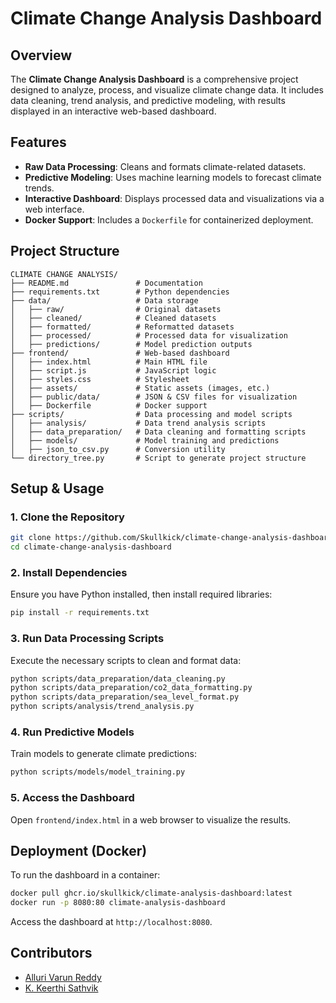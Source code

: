 # Climate Change Analysis Dashboard

## Overview
The **Climate Change Analysis Dashboard** is a comprehensive project designed to analyze, process, and visualize climate change data. It includes data cleaning, trend analysis, and predictive modeling, with results displayed in an interactive web-based dashboard.

## Features
- **Raw Data Processing**: Cleans and formats climate-related datasets.
- **Predictive Modeling**: Uses machine learning models to forecast climate trends.
- **Interactive Dashboard**: Displays processed data and visualizations via a web interface.
- **Docker Support**: Includes a `Dockerfile` for containerized deployment.

## Project Structure
```
CLIMATE CHANGE ANALYSIS/
├── README.md               # Documentation
├── requirements.txt        # Python dependencies
├── data/                   # Data storage
│   ├── raw/                # Original datasets
│   ├── cleaned/            # Cleaned datasets
│   ├── formatted/          # Reformatted datasets
│   ├── processed/          # Processed data for visualization
│   ├── predictions/        # Model prediction outputs
├── frontend/               # Web-based dashboard
│   ├── index.html          # Main HTML file
│   ├── script.js           # JavaScript logic
│   ├── styles.css          # Stylesheet
│   ├── assets/             # Static assets (images, etc.)
│   ├── public/data/        # JSON & CSV files for visualization
│   ├── Dockerfile          # Docker support
├── scripts/                # Data processing and model scripts
│   ├── analysis/           # Data trend analysis scripts
│   ├── data_preparation/   # Data cleaning and formatting scripts
│   ├── models/             # Model training and predictions
│   ├── json_to_csv.py      # Conversion utility
└── directory_tree.py       # Script to generate project structure
```

## Setup & Usage

### 1. Clone the Repository
```bash
git clone https://github.com/Skullkick/climate-change-analysis-dashboard.git
cd climate-change-analysis-dashboard
```

### 2. Install Dependencies
Ensure you have Python installed, then install required libraries:
```bash
pip install -r requirements.txt
```

### 3. Run Data Processing Scripts
Execute the necessary scripts to clean and format data:
```bash
python scripts/data_preparation/data_cleaning.py
python scripts/data_preparation/co2_data_formatting.py
python scripts/data_preparation/sea_level_format.py
python scripts/analysis/trend_analysis.py
```

### 4. Run Predictive Models
Train models to generate climate predictions:
```bash
python scripts/models/model_training.py
```

### 5. Access the Dashboard
Open `frontend/index.html` in a web browser to visualize the results.

## Deployment (Docker)
To run the dashboard in a container:
```bash
docker pull ghcr.io/skullkick/climate-analysis-dashboard:latest
docker run -p 8080:80 climate-analysis-dashboard
```
Access the dashboard at `http://localhost:8080`.


## **Contributors**
- [Alluri Varun Reddy](https://github.com/varun240s)
- [K. Keerthi Sathvik](https://github.com/Skullkick)



